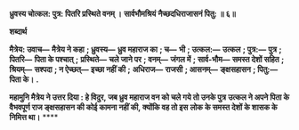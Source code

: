 **ध्रुवस्य चोत्कल: पुत्र: पितरि प्रस्थिते वनम् ।** **सार्वभौमश्रियं नैच्छदधिराजासनं पितु: ॥ ६॥** 

**शब्दार्थ** 

**मैत्रेय: उवाच—** **मैत्रेय ने कहा** **; ध्रुवस्य—** **ध्रुव महाराज का** **; च—** **भी** **; उत्कल:—** **उत्कल** **; पुत्र:—** **पुत्र** **; पितरि—** **पिता के पश्चात्** **;** **प्रस्थिते—** **चले जाने पर** **; वनम्—** **जंगल में** **; सार्व-भौम—** **समस्त देशों सहित** **; श्रियम्—** **सश्पदा** **; न ऐच्छत्—** **इच्छा नहीं की** **;** **अधिराज—** **राजसी** **; आसनम्—** **ङ्क्षसहासन** **; पितु:—** **पिता के।** **.** 

**महामुनि मैत्रेय ने उत्तर दिया : हे विदुर, जब ध्रुव महाराज वन को चले गये तो उनके पुत्र** **उत्कल ने अपने पिता के वैभवपूर्ण राज ङ्क्षसहासन की कोई कामना नहीं की, क्योंकि वह तो इस** **लोक के समस्त देशों के शासक के निमित्त था।** **** 